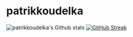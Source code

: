 # patrikkoudelka
![patrikkoudelka's Github stats](https://github-readme-blush.vercel.app/api??username=patrikkoudelka&show_icons=true)
[![GitHub Streak](https://streak-stats.demolab.com/?user=DenverCoder1)](https://git.io/streak-stats)

